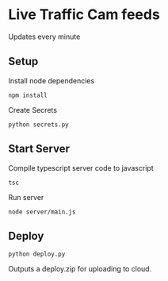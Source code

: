# Live Traffic Cam feeds

Updates every minute

## Setup

Install node dependencies
```
npm install
```

Create Secrets
```
python secrets.py
```

## Start Server

Compile typescript server code to javascript
```
tsc
```

Run server
```
node server/main.js
```

## Deploy
```
python deploy.py
```
Outputs a deploy.zip for uploading to cloud.